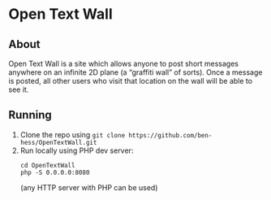 # Open Text Wall
## About
Open Text Wall is a site which allows anyone to post short messages anywhere on an infinite 2D plane (a “graffiti wall” of sorts). Once a message is posted, all other users who visit that location on the wall will be able to see it.
## Running
1. Clone the repo using `git clone https://github.com/ben-hess/OpenTextWall.git`
2. Run locally using PHP dev server:
    ```
    cd OpenTextWall
    php -S 0.0.0.0:8080
    ```
    (any HTTP server with PHP can be used)
